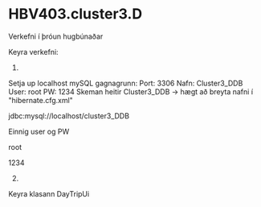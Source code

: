 # HBV403.cluster3.D
Verkefni í þróun hugbúnaðar

Keyra verkefni:

1.

Setja up localhost mySQL gagnagrunn:
Port: 3306
Nafn: Cluster3_DDB
User: root
PW: 1234
Skeman heitir Cluster3_DDB -> hægt að breyta nafni í "hibernate.cfg.xml"

<property name="hibernate.connection.url">jdbc:mysql://localhost/cluster3_DDB</property>

Einnig user og PW

<property name="hibernate.connection.username">root</property>

<property name="hibernate.connection.password">1234</property>


2.
Keyra klasann DayTripUi

